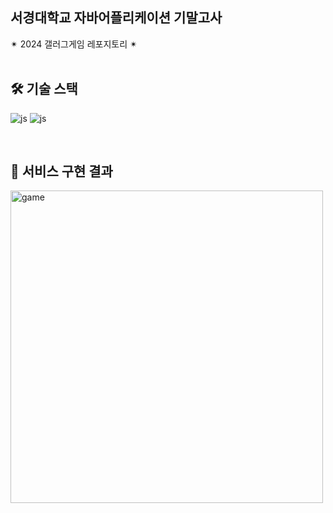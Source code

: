 ## 서경대학교 자바어플리케이션 기말고사
✴ 2024 갤러그게임 레포지토리 ✴
<br><br>

## 🛠 기술 스택
![js](https://img.shields.io/badge/Windows-0078D6?style=for-the-badge&logo=windows&logoColor=white)
![js](https://img.shields.io/badge/Java-ED8B00?style=for-the-badge&logo=openjdk&logoColor=white)



<br>

## 🚀 서비스 구현 결과
<img src="https://github.com/user-attachments/assets/736d0322-0583-4381-9590-dd53e11b1689" alt="game" width="500" />

<br>

